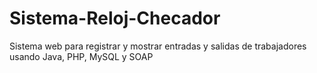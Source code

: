 # Sistema-Reloj-Checador
Sistema web para registrar y mostrar entradas y salidas de trabajadores usando Java, PHP, MySQL y SOAP
